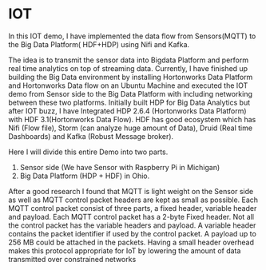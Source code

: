 # IOT
In this IOT demo, I have implemented the data flow from Sensors(MQTT)  to the Big Data Platform( HDF+HDP) using Nifi and Kafka.

The idea is to transmit the sensor data into Bigdata Platform and perform real time analytics on top of streaming data. Currently, I have finished up building the Big Data environment by installing Hortonworks Data Platform and Hortonworks Data flow on an Ubuntu Machine and executed the IOT demo from Sensor side to the Big Data Platform with including networking between these two platforms. Initially built HDP for Big Data Analytics but after IOT buzz, I have Integrated HDP 2.6.4 (Hortonworks Data Platform) with HDF 3.1(Hortonworks Data Flow). HDF has good ecosystem which has Nifi (Flow file), Storm (can analyze huge amount of Data), Druid (Real time Dashboards) and Kafka (Robust Message broker).

Here I will divide this entire Demo into two parts.
1.	Sensor side (We have Sensor with Raspberry Pi in Michigan)
2.	Big Data Platform (HDP + HDF) in Ohio.



After a good research I found that MQTT is light weight on the Sensor side as well as MQTT control packet headers are kept as small as possible. Each MQTT control packet consist of three parts, a fixed header, variable header and payload. Each MQTT control packet has a 2-byte Fixed header. Not all the control packet has the variable headers and payload. A variable header contains the packet identifier if used by the control packet. A payload up to 256 MB could be attached in the packets. Having a small header overhead makes this protocol appropriate for IoT by lowering the amount of data transmitted over constrained networks
